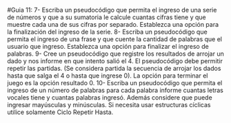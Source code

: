 #Guia 11:
7- Escriba un pseudocódigo que permita el ingreso de una serie de números y que a su
sumatoria le calcule cuantas cifras tiene y que muestre cada una de sus cifras por
separado. Establezca una opción para la finalización del ingreso de la serie.
8- Escriba un pseudocódigo que permita el ingreso de una frase y que cuente la cantidad
de palabras que el usuario que ingreso. Establezca una opción para finalizar el ingreso de
palabras.
9- Cree un pseudocódigo que registre los resultados de arrojar un dado y nos informe en
que intento salió el 4. El pseudocódigo debe permitir repetir las partidas. (Se considera
partida la secuencia de arrojar los dados hasta que salga el 4 o hasta que ingrese 0). La
opción para terminar el juego es la opción resultado 0.
10- Escriba un pseudocódigo que permita el ingreso de un número de palabras para cada
palabra informe cuantas letras vocales tiene y cuantas palabras ingresó. Además
considere que puede ingresar mayúsculas y minúsculas. Si necesita usar estructuras
cíclicas utilice solamente Ciclo Repetir Hasta.